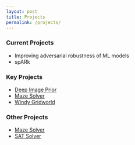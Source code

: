 ```yaml
---
layout: post
title: Projects
permalink: /projects/
---
```


### Current Projects

- Improving adversarial robustness of ML models
- spARk


### Key Projects

- [Deep Image Prior]()
- [Maze Solver](../_posts/maze_solver.md)
- [Windy Gridworld](../_posts/windy_gridworld.md)

### Other Projects

- [Maze Solver](../_posts/maze_solver.md)
- [SAT Solver](../_posts/sat_solver.md)